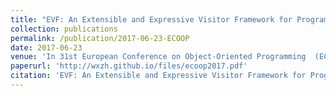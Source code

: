 ```yaml
---
title: "EVF: An Extensible and Expressive Visitor Framework for Programming Language Reuse"
collection: publications
permalink: /publication/2017-06-23-ECOOP
date: 2017-06-23
venue: 'In 31st European Conference on Object-Oriented Programming  (ECOOP 2017)'
paperurl: 'http://wxzh.github.io/files/ecoop2017.pdf'
citation: 'EVF: An Extensible and Expressive Visitor Framework for Programming Language Reuse. Weixin Zhang and Bruno C. d. S. Oliveira. In 31st European Conference on Object-Oriented Programming  (ECOOP 2017).'
---
```

